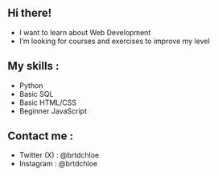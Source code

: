 ## Hi there!
- I want to learn about Web Development
- I’m looking for courses and exercises to improve my level
## My skills :
- Python
- Basic SQL
- Basic HTML/CSS
- Beginner JavaScript
## Contact me :
- Twitter (X) : @brtdchloe
- Instagram : @brtdchloe

<!--
**brtdchloe/brtdchloe** is a ✨ _special_ ✨ repository because its `README.md` (this file) appears on your GitHub profile.

Here are some ideas to get you started:

- 🔭 I’m currently working on ...
- 🌱 I’m currently learning ...
- 👯 I’m looking to collaborate on ...
- 🤔 I’m looking for help with ...
- 💬 Ask me about ...
- 📫 How to reach me: ...
- 😄 Pronouns: ...
- ⚡ Fun fact: ...
-->
